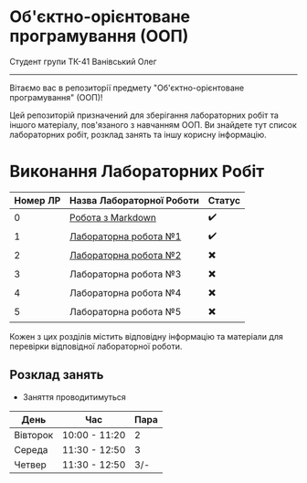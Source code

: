 # Об'єктно-орієнтоване програмування (ООП)
Студент групи ТК-41 Ванівський Олег

---

Вітаємо вас в репозиторії предмету "Об'єктно-орієнтоване програмування" (ООП)!

Цей репозиторій призначений для зберігання лабораторних робіт та іншого матеріалу, пов'язаного з навчанням ООП. Ви знайдете тут список лабораторних робіт, розклад занять та іншу корисну інформацію.

# Виконання Лабораторних Робіт

| Номер ЛР | Назва Лабораторної Роботи | Статус     |
|----------|--------------------------|------------|
| 0        | [Робота з Markdown ](/init/README.md)   | :heavy_check_mark:   |
| 1        | [Лабораторна робота №1](/laba_1/README.md)    | :heavy_check_mark:   |
| 2        | [Лабораторна робота №2](/laba_2/README.MD)    | :heavy_multiplication_x:   |
| 3        | Лабораторна робота №3    | :heavy_multiplication_x:  |
| 4        | Лабораторна робота №4    | :heavy_multiplication_x: |
| 5        | Лабораторна робота №5    | :heavy_multiplication_x:  |





Кожен з цих розділів містить відповідну інформацію та матеріали для перевірки відповідної лабораторної роботи.

## Розклад занять

- Заняття проводитимуться 


| День        |        Час      |        Пара      |  
|-------------|-----------------|------------------|
| Вівторок    | 10:00 - 11:20   |         2        |
| Середа      | 11:30 - 12:50   |         3        |
| Четвер      | 11:30 - 12:50   |         3/-      |




